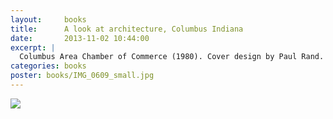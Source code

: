 ```yaml
---
layout:     books
title:      A look at architecture, Columbus Indiana
date:       2013-11-02 10:44:00
excerpt: |
  Columbus Area Chamber of Commerce (1980). Cover design by Paul Rand.
categories: books
poster: books/IMG_0609_small.jpg
---
```


<div class="grid_12">
  <img src="{% asset_path books/IMG_0609.jpg %}" />
</div>

